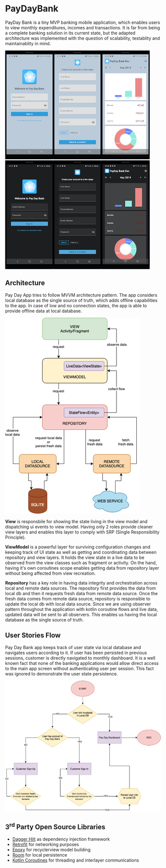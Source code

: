 # PayDayBank
PayDay Bank is a tiny MVP banking mobile application, which enables users to view monthly expenditures, incomes and transactions. It is far from being a complete banking solution in its current state, but the adapted architecture was implemented with the question of scalability, testablity and maintainablity in mind.

 ![](https://github.com/kemalatli/PayDayBank/blob/main/art/day.jpg)
 ![](https://github.com/kemalatli/PayDayBank/blob/main/art/night.jpg)
  
## Architecture
Pay Day App tries to follow MVVM architecture pattern. The app considers local database as the single source of truth, which adds offline capabilities to the app. In case of low and no connection states, the app is able to provide offline data at local database.

 ![](https://github.com/kemalatli/PayDayBank/blob/main/art/diagram.png)
 
 **View** is responsbile for showing the state living in the view model and dispatching ui events to view model. Having only 2 roles provide cleaner view layers and enables this layer to comply with SRP (Single Responsibility Principle). 
 
 **ViewModel** is a powerful layer for surviving configuration changes and keeping track of UI state as well as getting and coordinating data between repository and view layers. It holds the view state in a live data to be observed from the view classes such as fragment or activity. On the hand, having it's own coroutines scope enables getting data from repository layer without being affected from view recreation.
 
 **Repository** has a key role in having data integrity and orchestration across local and remote data sources. The repository first provides the data from local db and then it requests fresh data from remote data source. Once the fresh data comes from remote data source, repository is responsible to update the local db with local data source. Since we are using observer pattern throughout the application with kotlin coroutine flows and live data, updated data will be sent to all observers. This enables us having the local database as the single source of truth.

## User Stories Flow
Pay Day Bank app keeps track of user state via local database and navigates users according to it. If user has been persisted in previous sessions, customer is directly navigated to monthly dashboard. It is a well known fact that none of the banking applications would allow direct access to the main app screen without authenticating user per session. This fact was ignored to demonstrate the user state persistence.

 ![](https://github.com/kemalatli/PayDayBank/blob/main/art/diagram2.png)
 
 ## 3<sup>rd</sup> Party Open Source Libraries

 * [Dagger Hilt](https://github.com/google/dagger/tree/master/java/dagger/hilt) as dependency injection framework
 * [Retrofit](http://square.github.io/retrofit) for networking purposes
 * [Epoxy](https://github.com/airbnb/epoxy) for recyclerview model building
 * [Room](https://developer.android.com/topic/libraries/architecture/room) for local persistence
 * [Kotlin Coroutines](https://developer.android.com/kotlin/coroutines) for threading and interlayer communications
